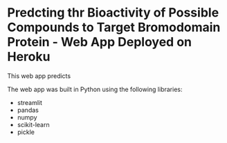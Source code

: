 # Predcting thr Bioactivity of Possible Compounds to Target Bromodomain Protein - Web App Deployed on Heroku



This web app predicts 

The web app was built in Python using the following libraries:
* streamlit
* pandas
* numpy
* scikit-learn
* pickle
